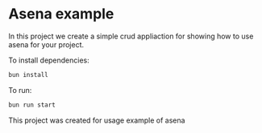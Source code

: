 # Asena example
In this project we create a simple crud appliaction for showing how to use asena for your project.

To install dependencies:

```bash
bun install
```

To run:

```bash
bun run start
```

This project was created for usage example of asena
